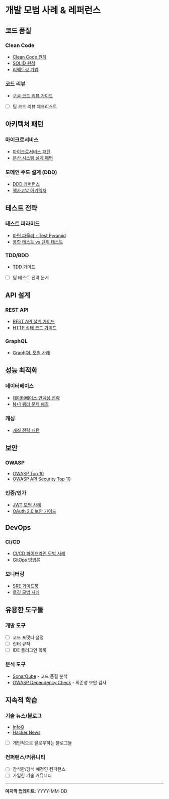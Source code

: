 # 개발 모범 사례 & 레퍼런스

## 코드 품질
### Clean Code
- [Clean Code 원칙](https://github.com/ryanmcdermott/clean-code-javascript)
- [SOLID 원칙](https://github.com/mikeknep/SOLID)
- [리팩토링 기법](https://refactoring.guru/refactoring)

### 코드 리뷰
- [구글 코드 리뷰 가이드](https://google.github.io/eng-practices/review/)
- [ ] 팀 코드 리뷰 체크리스트

## 아키텍처 패턴
### 마이크로서비스
- [마이크로서비스 패턴](https://microservices.io/patterns/)
- [분산 시스템 설계 패턴](https://github.com/donnemartin/system-design-primer)

### 도메인 주도 설계 (DDD)
- [DDD 레퍼런스](https://www.domainlanguage.com/ddd/reference/)
- [헥사고날 아키텍처](https://alistair.cockburn.us/hexagonal-architecture/)

## 테스트 전략
### 테스트 피라미드
- [마틴 파울러 - Test Pyramid](https://martinfowler.com/articles/practical-test-pyramid.html)
- [통합 테스트 vs 단위 테스트](https://martinfowler.com/articles/microservice-testing/)

### TDD/BDD
- [TDD 가이드](https://github.com/testdouble/contributing-tests/wiki/Test-Driven-Development)
- [ ] 팀 테스트 전략 문서

## API 설계
### REST API
- [REST API 설계 가이드](https://github.com/microsoft/api-guidelines)
- [HTTP 상태 코드 가이드](https://httpstatuses.com/)

### GraphQL
- [GraphQL 모범 사례](https://graphql.org/learn/best-practices/)

## 성능 최적화
### 데이터베이스
- [데이터베이스 인덱싱 전략](https://use-the-index-luke.com/)
- [N+1 쿼리 문제 해결](https://stackoverflow.com/questions/97197/what-is-the-n1-selects-problem-in-orm-object-relational-mapping)

### 캐싱
- [캐싱 전략 패턴](https://docs.aws.amazon.com/whitepapers/latest/database-caching-strategies-using-redis/caching-patterns.html)

## 보안
### OWASP
- [OWASP Top 10](https://owasp.org/www-project-top-ten/)
- [OWASP API Security Top 10](https://owasp.org/www-project-api-security/)

### 인증/인가
- [JWT 모범 사례](https://auth0.com/blog/a-look-at-the-latest-draft-for-jwt-bcp/)
- [OAuth 2.0 보안 가이드](https://tools.ietf.org/html/rfc6819)

## DevOps
### CI/CD
- [CI/CD 파이프라인 모범 사례](https://docs.gitlab.com/ee/ci/pipelines/)
- [GitOps 방법론](https://www.gitops.tech/)

### 모니터링
- [SRE 가이드북](https://sre.google/sre-book/table-of-contents/)
- [로깅 모범 사례](https://github.com/trentm/node-bunyan#levels)

## 유용한 도구들
### 개발 도구
- [ ] 코드 포맷터 설정
- [ ] 린터 규칙
- [ ] IDE 플러그인 목록

### 분석 도구
- [SonarQube](https://www.sonarqube.org/) - 코드 품질 분석
- [OWASP Dependency Check](https://owasp.org/www-project-dependency-check/) - 의존성 보안 검사

## 지속적 학습
### 기술 뉴스/블로그
- [InfoQ](https://www.infoq.com/)
- [Hacker News](https://news.ycombinator.com/)
- [ ] 개인적으로 팔로우하는 블로그들

### 컨퍼런스/커뮤니티
- [ ] 참석한/참석 예정인 컨퍼런스
- [ ] 가입한 기술 커뮤니티

---
**마지막 업데이트**: YYYY-MM-DD